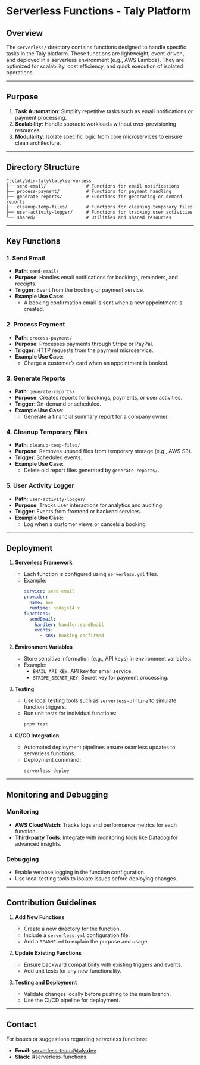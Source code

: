 # Serverless Functions - Taly Platform

## Overview

The `serverless/` directory contains functions designed to handle specific tasks in the Taly platform. These functions are lightweight, event-driven, and deployed in a serverless environment (e.g., AWS Lambda). They are optimized for scalability, cost efficiency, and quick execution of isolated operations.

---

## Purpose

1. **Task Automation**: Simplify repetitive tasks such as email notifications or payment processing.
2. **Scalability**: Handle sporadic workloads without over-provisioning resources.
3. **Modularity**: Isolate specific logic from core microservices to ensure clean architecture.

---

## Directory Structure

```
C:\taly\dir-taly\taly\serverless
├── send-email/               # Functions for email notifications
├── process-payment/          # Functions for payment handling
├── generate-reports/         # Functions for generating on-demand reports
├── cleanup-temp-files/       # Functions for cleaning temporary files
├── user-activity-logger/     # Functions for tracking user activities
└── shared/                   # Utilities and shared resources
```

---

## Key Functions

### **1. Send Email**

- **Path**: `send-email/`
- **Purpose**: Handles email notifications for bookings, reminders, and receipts.
- **Trigger**: Event from the booking or payment service.
- **Example Use Case**:
  - A booking confirmation email is sent when a new appointment is created.

### **2. Process Payment**

- **Path**: `process-payment/`
- **Purpose**: Processes payments through Stripe or PayPal.
- **Trigger**: HTTP requests from the payment microservice.
- **Example Use Case**:
  - Charge a customer’s card when an appointment is booked.

### **3. Generate Reports**

- **Path**: `generate-reports/`
- **Purpose**: Creates reports for bookings, payments, or user activities.
- **Trigger**: On-demand or scheduled.
- **Example Use Case**:
  - Generate a financial summary report for a company owner.

### **4. Cleanup Temporary Files**

- **Path**: `cleanup-temp-files/`
- **Purpose**: Removes unused files from temporary storage (e.g., AWS S3).
- **Trigger**: Scheduled events.
- **Example Use Case**:
  - Delete old report files generated by `generate-reports/`.

### **5. User Activity Logger**

- **Path**: `user-activity-logger/`
- **Purpose**: Tracks user interactions for analytics and auditing.
- **Trigger**: Events from frontend or backend services.
- **Example Use Case**:
  - Log when a customer views or cancels a booking.

---

## Deployment

1. **Serverless Framework**

   - Each function is configured using `serverless.yml` files.
   - Example:
     ```yaml
     service: send-email
     provider:
       name: aws
       runtime: nodejs14.x
     functions:
       sendEmail:
         handler: handler.sendEmail
         events:
           - sns: booking-confirmed
     ```

2. **Environment Variables**

   - Store sensitive information (e.g., API keys) in environment variables.
   - Example:
     - `EMAIL_API_KEY`: API key for email service.
     - `STRIPE_SECRET_KEY`: Secret key for payment processing.

3. **Testing**

   - Use local testing tools such as `serverless-offline` to simulate function triggers.
   - Run unit tests for individual functions:
     ```bash
     pnpm test
     ```

4. **CI/CD Integration**
   - Automated deployment pipelines ensure seamless updates to serverless functions.
   - Deployment command:
     ```bash
     serverless deploy
     ```

---

## Monitoring and Debugging

### **Monitoring**

- **AWS CloudWatch**: Tracks logs and performance metrics for each function.
- **Third-party Tools**: Integrate with monitoring tools like Datadog for advanced insights.

### **Debugging**

- Enable verbose logging in the function configuration.
- Use local testing tools to isolate issues before deploying changes.

---

## Contribution Guidelines

1. **Add New Functions**

   - Create a new directory for the function.
   - Include a `serverless.yml` configuration file.
   - Add a `README.md` to explain the purpose and usage.

2. **Update Existing Functions**

   - Ensure backward compatibility with existing triggers and events.
   - Add unit tests for any new functionality.

3. **Testing and Deployment**
   - Validate changes locally before pushing to the main branch.
   - Use the CI/CD pipeline for deployment.

---

## Contact

For issues or suggestions regarding serverless functions:

- **Email**: serverless-team@taly.dev
- **Slack**: #serverless-functions

